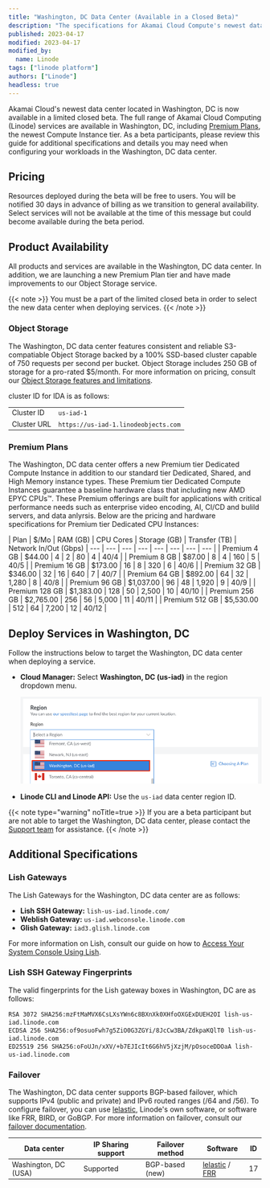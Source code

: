 ```yaml
---
title: "Washington, DC Data Center (Available in a Closed Beta)"
description: "The specifications for Akamai Cloud Compute's newest data center located in Washington, DC."
published: 2023-04-17
modified: 2023-04-17
modified_by:
  name: Linode
tags: ["linode platform"]
authors: ["Linode"]
headless: true
---
```


Akamai Cloud's newest data center located in Washington, DC is now available in a limited closed beta. The full range of Akamai Cloud Computing (Linode) services are available in Washington, DC, including [Premium Plans](#premium-plans), the newest Compute Instance tier. As a beta participants, please review this guide for additional specifications and details you may need when configuring your workloads in the Washington, DC data center.

## Pricing

Resources deployed during the beta will be free to users. You will be notified 30 days in advance of billing as we transition to general availability. Select services will not be available at the time of this message but could become available during the beta period.

## Product Availability

All products and services are available in the Washington, DC data center. In addition, we are launching a new Premium Plan tier and have made improvements to our Object Storage service.

{{< note >}}
You must be a part of the limited closed beta in order to select the new data center when deploying services.
{{< /note >}}

### Object Storage

The Washington, DC data center features consistent and reliable S3-compatiable Object Storage backed by a 100% SSD-based cluster capable of 750 requests per second per bucket. Object Storage includes 250 GB of storage for a pro-rated $5/month. For more information on pricing, consult our [Object Storage features and limitations](/docs/products/storage/object-storage/#pricing).

cluster ID for IDA is as follows:

| | |
| -- | -- |
| Cluster ID | `us-iad-1` |
| Cluster URL | `https://us-iad-1.linodeobjects.com` |

### Premium Plans

The Washington, DC data center offers a new Premium tier Dedicated Compute Instance in addition to our standard tier Dedicated, Shared, and High Memory instance types. These Premium tier Dedicated Compute Instances guarantee a baseline hardware class that including new AMD EPYC CPUs™. These Premium offerings are built for applications with critical performance needs such as enterprise video encoding, AI, CI/CD and bulild servers, and data anlyrsis. Below are the pricing and hardware specifications for Premium tier Dedicated CPU Instances:

| Plan | $/Mo | RAM (GB) | CPU Cores | Storage (GB) | Transfer (TB) | Network In/Out (Gbps)
| --- | --- | --- | --- | --- | --- | --- | --- |
| Premium 4 GB   | $44.00    | 4   | 2  | 80    | 4  | 40/4  |
| Premium 8 GB   | $87.00    | 8   | 4  | 160   | 5  | 40/5  |
| Premium 16 GB  | $173.00   | 16  | 8  | 320   | 6  | 40/6  |
| Premium 32 GB  | $346.00   | 32  | 16 | 640   | 7  | 40/7  |
| Premium 64 GB  | $892.00   | 64  | 32 | 1,280 | 8  | 40/8  |
| Premium 96 GB  | $1,037.00 | 96  | 48 | 1,920 | 9  | 40/9  |
| Premium 128 GB | $1,383.00 | 128 | 50 | 2,500 | 10 | 40/10 |
| Premium 256 GB | $2,765.00 | 256 | 56 | 5,000 | 11 | 40/11 |
| Premium 512 GB | $5,530.00 | 512 | 64 | 7,200 | 12 | 40/12 |

## Deploy Services in Washington, DC

Follow the instructions below to target the Washington, DC data center when deploying a service.

- **Cloud Manager:** Select **Washington, DC (us-iad)** in the region dropdown menu.

    ![](select-washington-dc-cloud-manager.png)

- **Linode CLI and Linode API:** Use the `us-iad` data center region ID.

{{< note type="warning" noTitle=true >}}
If you are a beta participant but are not able to target the Washington, DC data center, please contact the [Support team](https://www.linode.com/support/) for assistance.
{{< /note >}}

## Additional Specifications

### Lish Gateways

The Lish Gateways for the Washington, DC data center are as follows:

- **Lish SSH Gateway:** `lish-us-iad.linode.com/`
- **Weblish Gateway:** `us-iad.webconsole.linode.com`
- **Glish Gateway:** `iad3.glish.linode.com`

For more information on Lish, consult our guide on how to [Access Your System Console Using Lish](/docs/products/compute/compute-instances/guides/lish/).

### Lish SSH Gateway Fingerprints

The valid fingerprints for the Lish gateway boxes in Washington, DC are as follows:

```code
RSA 3072 SHA256:mzFtMaMVX6CsLXsYWn6c8BXnXk0XHfoOXGExDUEH2OI lish-us-iad.linode.com
ECDSA 256 SHA256:of9osuoFwh7g5ZiO0G3ZGYi/8JcCw3BA/ZdkpaKQlT0 lish-us-iad.linode.com
ED25519 256 SHA256:oFoUJn/xXV/+b7EJIcIt6G6hV5jXzjM/pOsoceDDOaA lish-us-iad.linode.com
```

### Failover

The Washington, DC data center supports BGP-based failover, which supports IPv4 (public and private) and IPv6 routed ranges (/64 and /56). To configure failover, you can use [lelastic](https://github.com/linode/lelastic), Linode's own software, or software like FRR, BIRD, or GoBGP. For more information on failover, consult our [failover documentation](/docs/products/compute/compute-instances/guides/failover/).

| Data center | IP Sharing support | Failover method | Software | ID |
| --- | --- | --- | --- | --- |
| Washington, DC (USA) | Supported | BGP-based (new) | [lelastic](/docs/products/compute/compute-instances/guides/failover/#configure-failover) / [FRR](m/docs/products/compute/compute-instances/guides/failover-bgp-frr/) | 17 |